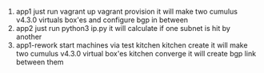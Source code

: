 1. app1
   just run vagrant up
   vagrant provision
   it will make two cumulus v4.3.0 virtuals box'es and configure bgp in between
2. app2
   just run python3 ip.py
   it will calculate if one subnet is hit by another
3. app1-rework
   start machines via test kitchen
   kitchen create
   it will make two cumulus v4.3.0 virtual box'es
   kitchen converge
   it will create bgp link between them